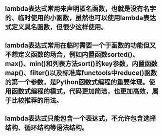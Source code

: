 ## lambda表达式常用来声明匿名函数，也就是没有名字的、临时使用的小函数，虽然也可以使用lambda表达式定义具名函数，但很少这样使用。

## lambda表达式常用在临时需要一个于函数的功能但又不想定义函数的场合，例如内置函数sorted()、max()、min()和列表方法sort()的key参数，内置函数map()、filter()以及标准库functools中reduce()函数的第一个参数，是Python函数式编程的重要体现。使用函数式编程的模式，代码更加简洁，也更加高效，属于比较推荐的用法。
## lambda表达式只能包含一个表达式，不允许包含选择结构、循环结构等语法结构。

```

```